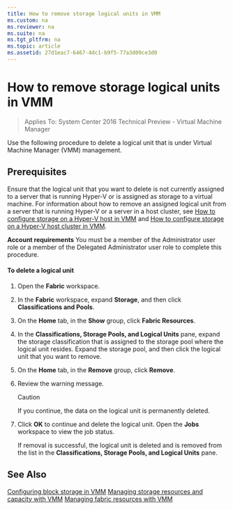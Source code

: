 ```yaml
---
title: How to remove storage logical units in VMM
ms.custom: na
ms.reviewer: na
ms.suite: na
ms.tgt_pltfrm: na
ms.topic: article
ms.assetid: 27d1eac7-6467-4dc1-b9f5-77a3d09ce3d0
---
```

# How to remove storage logical units in VMM

>Applies To: System Center 2016 Technical Preview - Virtual Machine Manager

Use the following procedure to delete a logical unit that is under Virtual Machine Manager (VMM) management.

## Prerequisites
Ensure that the logical unit that you want to delete is not currently assigned to a server that is running Hyper-V or is assigned as storage to a virtual machine. For information about how to remove an assigned logical unit from a server that is running Hyper-V or a server in a host cluster, see [How to configure storage on a Hyper-V host in VMM](How-to-configure-storage-on-a-Hyper-V-host-in-VMM.md) and [How to configure storage on a Hyper-V host cluster in VMM](How-to-configure-storage-on-a-Hyper-V-host-cluster-in-VMM.md).

**Account requirements** You must be a member of the Administrator user role or a member of the Delegated Administrator user role to complete this procedure.

#### To delete a logical unit

1.  Open the **Fabric** workspace.

2.  In the **Fabric** workspace, expand **Storage**, and then click **Classifications and Pools**.

3.  On the **Home** tab, in the **Show** group, click **Fabric Resources**.

4.  In the **Classifications, Storage Pools, and Logical Units** pane, expand the storage classification that is assigned to the storage pool where the logical unit resides. Expand the storage pool, and then click the logical unit that you want to remove.

5.  On the **Home** tab, in the **Remove** group, click **Remove**.

6.  Review the warning message.

    > [!CAUTION]
    > If you continue, the data on the logical unit is permanently deleted.

7.  Click **OK** to continue and delete the logical unit. Open the **Jobs** workspace to view the job status.

    If removal is successful, the logical unit is deleted and is removed from the list in the **Classifications, Storage Pools, and Logical Units** pane.

## See Also
[Configuring block storage in VMM](Configuring-block-storage-in-VMM.md)
[Managing storage resources and capacity with VMM](Managing-storage-resources-and-capacity-with-VMM.md)
[Managing fabric resources with VMM](Managing-fabric-resources-with-VMM.md)



